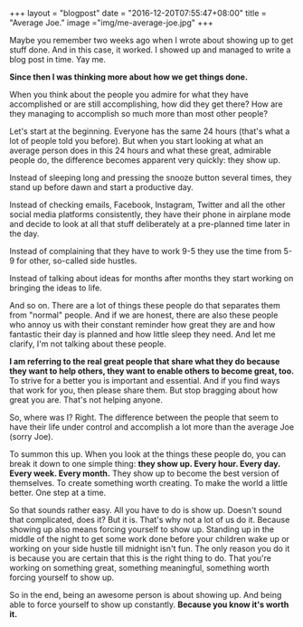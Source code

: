 +++
layout = "blogpost"
date = "2016-12-20T07:55:47+08:00"
title = "Average Joe."
image ="img/me-average-joe.jpg"
+++

Maybe you remember two weeks ago when I wrote about showing up to get stuff done. And in this case, it worked. I showed up and managed to write a blog post in time. Yay me. 

**Since then I was thinking more about how we get things done.**

When you think about the people you admire for what they have accomplished or are still accomplishing, how did they get there? How are they managing to accomplish so much more than most other people? 

Let's start at the beginning. Everyone has the same 24 hours (that's what a lot of people told you before). But when you start looking at what an average person does in this 24 hours and what these great, admirable people do, the difference becomes apparent very quickly: they show up.

Instead of sleeping long and pressing the snooze button several times, they stand up before dawn and start a productive day.

Instead of checking emails, Facebook, Instagram, Twitter and all the other social media platforms consistently, they have their phone in airplane mode and decide to look at all that stuff deliberately at a pre-planned time later in the day. 

Instead of complaining that they have to work 9-5 they use the time from 5-9 for other, so-called side hustles. 

Instead of talking about ideas for months after months they start working on bringing the ideas to life.

And so on. There are a lot of things these people do that separates them from "normal" people. And if we are honest, there are also these people who annoy us with their constant reminder how great they are and how fantastic their day is planned and how little sleep they need. And let me clarify, I'm not talking about these people. 

**I am referring to the real great people that share what they do because they want to help others, they want to enable others to become great, too.** To strive for a better you is important and essential. And if you find ways that work for you, then please share them. But stop bragging about how great you are. That's not helping anyone.

So, where was I? Right. The difference between the people that seem to have their life under control and accomplish a lot more than the average Joe (sorry Joe).

To summon this up. When you look at the things these people do, you can break it down to one simple thing: **they show up. Every hour. Every day. Every week. Every month.** They show up to become the best version of themselves. To create something worth creating. To make the world a little better. One step at a time.

So that sounds rather easy. All you have to do is show up. Doesn't sound that complicated, does it? But it is. That's why not a lot of us do it. Because showing up also means forcing yourself to show up. Standing up in the middle of the night to get some work done before your children wake up or working on your side hustle till midnight isn't fun. The only reason you do it is because you are certain that this is the right thing to do. That you're working on something great, something meaningful, something worth forcing yourself to show up.

So in the end, being an awesome person is about showing up. And being able to force yourself to show up constantly. **Because you know it's worth it.**